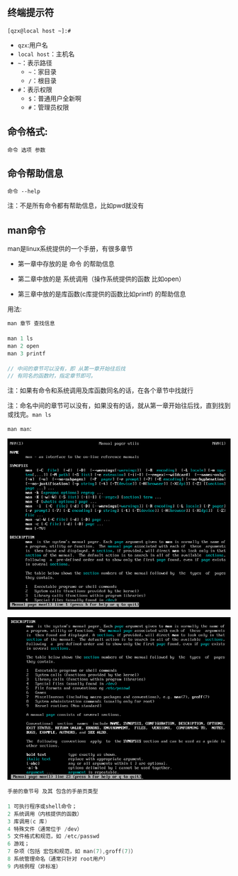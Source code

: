## 终端提示符

`[qzx@local host ~]:#`

- `qzx`:用户名
- `local host`：主机名
- `~`：表示路径
  - `~`：家目录
  - `/`：根目录
- `#`：表示权限
  - `$`：普通用户全新啊
  - `#`：管理员权限

## 命令格式:

`命令 选项 参数`

## 命令帮助信息

`命令 --help`

注：不是所有命令都有帮助信息，比如pwd就没有

## man命令

man是linux系统提供的一个手册，有很多章节

- 第一章中存放的是 命令 的帮助信息

- 第二章中放的是 系统调用（操作系统提供的函数 比如open）

- 第三章中放的是库函数(c库提供的函数比如printf) 的帮助信息

用法:

```c
man 章节 查找信息
    
man 1 ls
man 2 open
man 3 printf
    
// 中间的章节可以没有，即 从第一章开始往后找
// 有同名的函数时，指定章节即可。
```

注：如果有命令和系统调用及库函数同名的话，在各个章节中找就行

注：命名中间的章节可以没有，如果没有的话，就从第一章开始往后找，直到找到或找完。`man ls`

`man man`:

![](images\image-20201102144054175.png)

![image-20201102145134207](images\image-20201102145134207.png)

```c
手册的章节号 及其 包含的手册页类型
    
1 可执行程序或shell命令；
2 系统调用（内核提供的函数）
3 库调用(c 库)
4 特殊文件（通常位于 /dev）
5 文件格式和规范，如 /etc/passwd
6 游戏；
7 杂项（包括 宏包和规范，如 man(7),groff(7)）
8 系统管理命名（通常只针对 root用户）
9 内核例程（非标准）
```

